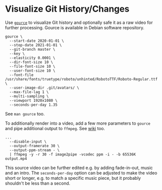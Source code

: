 # Visualize Git History/Changes

Use [`gource`](https://github.com/acaudwell/Gource) to visualize Git history and optionally safe it as a raw video for further processing. Gource is available in Debian software repository.

```console
gource \
  --start-date 2020-01-01 \
  --stop-date 2021-01-01 \
  --git-branch master \
  --key \
  --elasticity 0.0001 \
  --dir-font-size 10 \
  --file-font-size 10 \
  --user-font-size 10 \
  --font-file /usr/share/fonts/truetype/roboto/unhinted/RobotoTTF/Roboto-Regular.ttf \
  --user-image-dir .git/avatars/ \
  --max-file-lag 1 \
  --multi-sampling \
  --viewport 1920x1080 \
  --seconds-per-day 1.35
```

See `man gource` too.

To additionally render into a video, add a few more parameters to `gource` and pipe additional output to `ffmpeg`. See [wiki](https://github.com/acaudwell/Gource/wiki/Videos) too.

```console
...
  --disable-input \
  --output-framerate 30 \
  --output-ppm-stream - \
  | ffmpeg -y -r 30 -f image2pipe -vcodec ppm -i - -b 65536K output.mp4
```

This source video can be further edited e.g. by adding fade-in-out, music and an intro. The `seconds-per-day` option can be adjusted to make the video short or longer, e.g. to match a specific music piece, but it probably shouldn't be less than a second.
